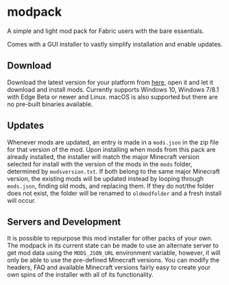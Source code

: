 # modpack

A simple and light mod pack for Fabric users with the bare essentials.

Comes with a GUI installer to vastly simplify installation and enable updates.

## Download

Download the latest version for your platform from [here](https://github.com/retrixe/modpack/releases), open it and let it download and install mods. Currently supports Windows 10, Windows 7/8.1 with Edge Beta or newer and Linux. macOS is also supported but there are no pre-built binaries available.

## Updates

Whenever mods are updated, an entry is made in  a `mods.json` in the zip file for that version of the mod. Upon installing when mods from this pack are already installed, the installer will match the major Minecraft version selected for install with the version of the mods in the `mods` folder, determined by `modsversion.txt`. If both belong to the same major Minecraft version, the existing mods will be updated instead by looping through `mods.json`, finding old mods, and replacing them. If they do not/the folder does not exist, the folder will be renamed to `oldmodfolder` and a fresh install will occur.

## Servers and Development

It is possible to repurpose this mod installer for other packs of your own. The modpack in its current state can be made to use an alternate server to get mod data using the `MODS_JSON_URL` environment variable, however, it will only be able to use the pre-defined Minecraft versions. You can modify the headers, FAQ and available Minecraft versions fairly easy to create your own spins of the installer with all of its functionality.
